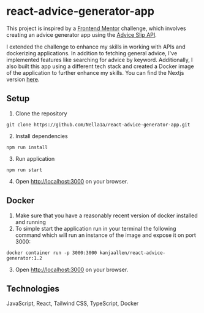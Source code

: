 # react-advice-generator-app

This project is inspired by a [Frontend Mentor](https://www.frontendmentor.io/home) challenge, which involves creating an advice generator app using the [Advice Slip API](https://api.adviceslip.com/).

I extended the challenge to enhance my skills in working with APIs and dockerizing applications. In addition to fetching general advice, I've implemented features like searching for advice by keyword. Additionally, I also built this app using a different tech stack and created a Docker image of the application to further enhance my skills.
You can find the Nextjs version [here](https://github.com/Nella1a/nextjs-advice-generator).



## Setup

1. Clone the repository

```
git clone https://github.com/Nella1a/react-advice-generator-app.git
```

2. Install dependencies

```
npm run install
```

3. Run application

```
npm run start
```

4. Open <http://localhost:3000> on your browser.

## Docker

1. Make sure that you have a reasonably recent version of docker installed and running
1. To simple start the application run in your terminal the following command which will
   run an instance of the image and expose it on port 3000:

```
docker container run -p 3000:3000 kanjaallen/react-advice-generator:1.2
```

3. Open <http://localhost:3000> on your browser.

## Technologies

JavaScript, React, Tailwind CSS, TypeScript, Docker
